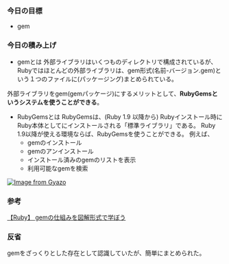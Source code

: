 ### 今日の目標
- gem
 
### 今日の積み上げ
- gemとは
外部ライブラリはいくつものディレクトリで構成されているが、Rubyではほとんどの外部ライブラリは、gem形式(名前-バージョン.gem)という１つのファイルに(パッケージング)まとめられている。

外部ライブラリをgem(gemパッケージ)にするメリットとして、**RubyGemsというシステムを使うことができる**。

- RubyGemsとは
RubyGemsは、(Ruby 1.9 以降から) Rubyインストール時にRuby本体としてにインストールされる「標準ライブラリ」である。 Ruby 1.9以降が使える環境ならば、RubyGemsを使うことができる。
例えば、
  - gemのインストール
  - gemのアンインストール
  - インストール済みのgemのリストを表示
  - 利用可能なgemを検索

[![Image from Gyazo](https://i.gyazo.com/8f41a9ef935a374a5e08dd74917ba25e.png)](https://gyazo.com/8f41a9ef935a374a5e08dd74917ba25e)

### 参考
[【Ruby】 gemの仕組みを図解形式で学ぼう](https://pikawaka.com/ruby/how-gem-works)

### 反省
gemをざっくりとした存在として認識していたが、簡単にまとめられた。